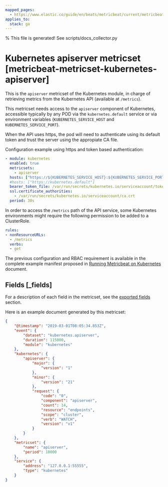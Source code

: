 ```yaml
---
mapped_pages:
  - https://www.elastic.co/guide/en/beats/metricbeat/current/metricbeat-metricset-kubernetes-apiserver.html
applies_to:
  stack: ga
---
```


% This file is generated! See scripts/docs_collector.py

# Kubernetes apiserver metricset [metricbeat-metricset-kubernetes-apiserver]

This is the `apiserver` metricset of the Kubernetes module, in charge of retrieving metrics from the Kubernetes API (available at `/metrics`).

This metricset needs access to the `apiserver` component of Kubernetes, accessible typically by any POD via the `kubernetes.default` service or via environment variables (`KUBERNETES_SERVICE_HOST` and `KUBERNETES_SERVICE_PORT`).

When the API uses https, the pod will need to authenticate using its default token and trust the server using the appropiate CA file.

Configuration example using https and token based authentication:

```yaml
- module: kubernetes
  enabled: true
  metricsets:
    - apiserver
  hosts: ["https://${KUBERNETES_SERVICE_HOST}:${KUBERNETES_SERVICE_PORT}"]
  #hosts: ["https://kubernetes.default"]
  bearer_token_file: /var/run/secrets/kubernetes.io/serviceaccount/token
  ssl.certificate_authorities:
    - /var/run/secrets/kubernetes.io/serviceaccount/ca.crt
  period: 30s
```

In order to access the `/metrics` path of the API service, some Kubernetes environments might require the following permission to be added to a ClusterRole.

```yaml
rules:
- nonResourceURLs:
  - /metrics
  verbs:
  - get
```

The previous configuration and RBAC requirement is available in the complete example manifest proposed in [Running Metricbeat on Kubernetes](/reference/metricbeat/running-on-kubernetes.md) document.

## Fields [_fields]

For a description of each field in the metricset, see the [exported fields](/reference/metricbeat/exported-fields-kubernetes.md) section.

Here is an example document generated by this metricset:

```json
{
    "@timestamp": "2019-03-01T08:05:34.853Z",
    "event": {
        "dataset": "kubernetes.apiserver",
        "duration": 115000,
        "module": "kubernetes"
    },
    "kubernetes": {
        "apiserver": {
            "major": {
                "version": "1"
            },
            "minor": {
                "version": "21"
            },
            "request": {
                "code": "0",
                "component": "apiserver",
                "count": 14,
                "resource": "endpoints",
                "scope": "cluster",
                "verb": "WATCH",
                "version": "v1"
            }
        }
    },
    "metricset": {
        "name": "apiserver",
        "period": 10000
    },
    "service": {
        "address": "127.0.0.1:55555",
        "type": "kubernetes"
    }
}
```
